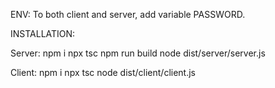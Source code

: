 ENV:
To both client and server, add variable PASSWORD.

INSTALLATION:

Server:
npm i
npx tsc
npm run build
node dist/server/server.js

Client:
npm i
npx tsc
node dist/client/client.js
